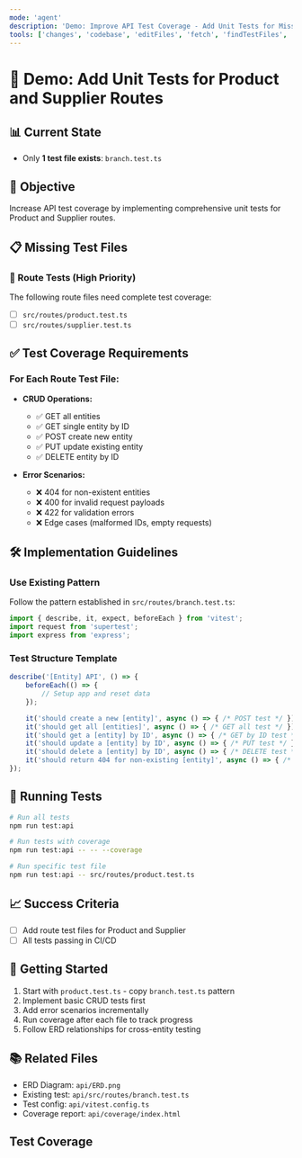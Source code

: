 ```yaml
---
mode: 'agent'
description: 'Demo: Improve API Test Coverage - Add Unit Tests for Missing Routes.'
tools: ['changes', 'codebase', 'editFiles', 'fetch', 'findTestFiles', 'githubRepo', 'problems', 'runCommands', 'runTasks', 'search', 'terminalLastCommand', 'testFailure', 'usages', 'playwright', 'github']
---
```

# 🧪 Demo: Add Unit Tests for Product and Supplier Routes

## 📊 Current State
- Only **1 test file exists**: `branch.test.ts`

## 🎯 Objective
Increase API test coverage by implementing comprehensive unit tests for Product and Supplier routes.

## 📋 Missing Test Files

### 🔗 Route Tests (High Priority)
The following route files need complete test coverage:

- [ ] `src/routes/product.test.ts`
- [ ] `src/routes/supplier.test.ts`

## ✅ Test Coverage Requirements

### For Each Route Test File:
- **CRUD Operations:**
  - ✅ GET all entities
  - ✅ GET single entity by ID
  - ✅ POST create new entity
  - ✅ PUT update existing entity
  - ✅ DELETE entity by ID

- **Error Scenarios:**
  - ❌ 404 for non-existent entities
  - ❌ 400 for invalid request payloads
  - ❌ 422 for validation errors
  - ❌ Edge cases (malformed IDs, empty requests)

## 🛠️ Implementation Guidelines

### Use Existing Pattern
Follow the pattern established in `src/routes/branch.test.ts`:
```typescript
import { describe, it, expect, beforeEach } from 'vitest';
import request from 'supertest';
import express from 'express';
```

### Test Structure Template
```typescript
describe('[Entity] API', () => {
    beforeEach(() => {
        // Setup app and reset data
    });

    it('should create a new [entity]', async () => { /* POST test */ });
    it('should get all [entities]', async () => { /* GET all test */ });
    it('should get a [entity] by ID', async () => { /* GET by ID test */ });
    it('should update a [entity] by ID', async () => { /* PUT test */ });
    it('should delete a [entity] by ID', async () => { /* DELETE test */ });
    it('should return 404 for non-existing [entity]', async () => { /* Error test */ });
});
```

## 🔧 Running Tests

```bash
# Run all tests
npm run test:api

# Run tests with coverage
npm run test:api -- -- --coverage

# Run specific test file
npm run test:api -- src/routes/product.test.ts
```

## 📈 Success Criteria
- [ ] Add route test files for Product and Supplier
- [ ] All tests passing in CI/CD

## 🚀 Getting Started
1. Start with `product.test.ts` - copy `branch.test.ts` pattern
2. Implement basic CRUD tests first
3. Add error scenarios incrementally
4. Run coverage after each file to track progress
5. Follow ERD relationships for cross-entity testing

## 📚 Related Files
- ERD Diagram: `api/ERD.png`
- Existing test: `api/src/routes/branch.test.ts`
- Test config: `api/vitest.config.ts`
- Coverage report: `api/coverage/index.html`

## Test Coverage